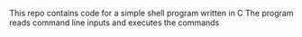 This repo contains code for a simple shell program written in C
The program reads command line inputs and executes the commands

